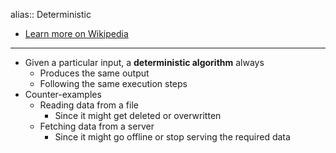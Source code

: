 alias:: Deterministic

- [Learn more on Wikipedia](https://en.wikipedia.org/wiki/Deterministic_algorithm)
- ---
- Given a particular input, a **deterministic algorithm** always
	- Produces the same output
	- Following the same execution steps
- Counter-examples
	- Reading data from a file
		- Since it might get deleted or overwritten
	- Fetching data from a server
		- Since it might go offline or stop serving the required data